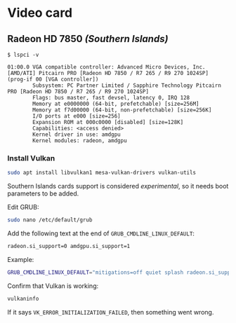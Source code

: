 # Video card

## Radeon HD 7850 *(Southern Islands)*

```shell
$ lspci -v

01:00.0 VGA compatible controller: Advanced Micro Devices, Inc. [AMD/ATI] Pitcairn PRO [Radeon HD 7850 / R7 265 / R9 270 1024SP] (prog-if 00 [VGA controller])
        Subsystem: PC Partner Limited / Sapphire Technology Pitcairn PRO [Radeon HD 7850 / R7 265 / R9 270 1024SP]
        Flags: bus master, fast devsel, latency 0, IRQ 128
        Memory at e0000000 (64-bit, prefetchable) [size=256M]
        Memory at f7d00000 (64-bit, non-prefetchable) [size=256K]
        I/O ports at e000 [size=256]
        Expansion ROM at 000c0000 [disabled] [size=128K]
        Capabilities: <access denied>
        Kernel driver in use: amdgpu
        Kernel modules: radeon, amdgpu
```

### Install Vulkan

```sh
sudo apt install libvulkan1 mesa-vulkan-drivers vulkan-utils
```

Southern Islands cards support is considered *experimental*, so it needs boot parameters to be added.

Edit GRUB:

```sh
sudo nano /etc/default/grub
```

Add the following text at the end of `GRUB_CMDLINE_LINUX_DEFAULT`:

```sh
radeon.si_support=0 amdgpu.si_support=1
```

Example:

```sh
GRUB_CMDLINE_LINUX_DEFAULT="mitigations=off quiet splash radeon.si_support=0 amdgpu.si_support=1"
```

Confirm that Vulkan is working:

```sh
vulkaninfo
```

If it says `VK_ERROR_INITIALIZATION_FAILED`, then something went wrong.
